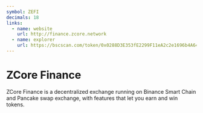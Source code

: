 ```yaml
---
symbol: ZEFI
decimals: 18
links:
  - name: website
    url: http://finance.zcore.network
  - name: explorer
    url: https://bscscan.com/token/0x0288D3E353fE2299F11eA2c2e1696b4A648eCC07
---
```


# ZCore Finance

ZCore Finance is a decentralized exchange running on Binance Smart Chain and Pancake swap exchange, with features that let you earn and win tokens.
